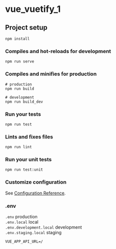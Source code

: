 # vue_vuetify_1

## Project setup
```
npm install
```

### Compiles and hot-reloads for development
```
npm run serve
```

### Compiles and minifies for production
```
# production
npm run build

# development
npm run build_dev
```

### Run your tests
```
npm run test
```

### Lints and fixes files
```
npm run lint
```

### Run your unit tests
```
npm run test:unit
```

### Customize configuration
See [Configuration Reference](https://cli.vuejs.org/config/).

### .env

`.env` production   
`.env.local` local  
`.env.development.local` development  
`.env.staging.local` staging

    VUE_APP_API_URL=/
